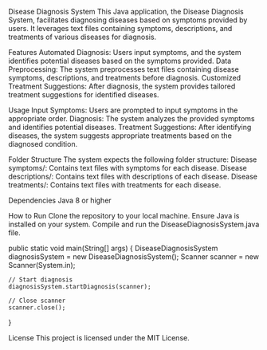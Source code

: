 Disease Diagnosis System
This Java application, the Disease Diagnosis System, facilitates diagnosing diseases based on symptoms provided by users. It leverages text files containing symptoms, descriptions, and treatments of various diseases for diagnosis.

Features
Automated Diagnosis: Users input symptoms, and the system identifies potential diseases based on the symptoms provided.
Data Preprocessing: The system preprocesses text files containing disease symptoms, descriptions, and treatments before diagnosis.
Customized Treatment Suggestions: After diagnosis, the system provides tailored treatment suggestions for identified diseases.


Usage
Input Symptoms: Users are prompted to input symptoms in the appropriate order.
Diagnosis: The system analyzes the provided symptoms and identifies potential diseases.
Treatment Suggestions: After identifying diseases, the system suggests appropriate treatments based on the diagnosed condition.


Folder Structure
The system expects the following folder structure:
Disease symptoms/: Contains text files with symptoms for each disease.
Disease descriptions/: Contains text files with descriptions of each disease.
Disease treatments/: Contains text files with treatments for each disease.


Dependencies
Java 8 or higher

How to Run
Clone the repository to your local machine.
Ensure Java is installed on your system.
Compile and run the DiseaseDiagnosisSystem.java file.

public static void main(String[] args) {
    DiseaseDiagnosisSystem diagnosisSystem = new DiseaseDiagnosisSystem();
    Scanner scanner = new Scanner(System.in);

    // Start diagnosis
    diagnosisSystem.startDiagnosis(scanner);

    // Close scanner
    scanner.close();
}

License
This project is licensed under the MIT License.

